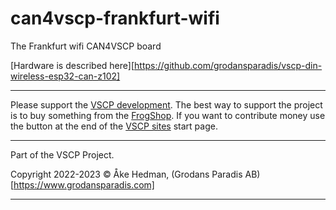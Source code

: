 # can4vscp-frankfurt-wifi
The Frankfurt wifi CAN4VSCP board

[Hardware is described here][https://github.com/grodansparadis/vscp-din-wireless-esp32-can-z102]

<hr>
Please support the <a href="https://www.vscp.org">VSCP development</a>. The best way to support the project is 
to buy something from the <a href="https://www.frogshop.se">FrogShop</a>. If you want to contribute money use the button
 at the end of the <a href="https://www.vscp.org">VSCP sites</a> start page.

<hr>

Part of the VSCP Project.

Copyright 2022-2023 © Åke Hedman, (Grodans Paradis AB)[https://www.grodansparadis.com]

<hr>
